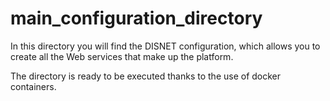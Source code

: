 # main_configuration_directory
In this directory you will find the DISNET configuration, which allows you to create all the Web services that make up the platform. 

The directory is ready to be executed thanks to the use of docker containers.
